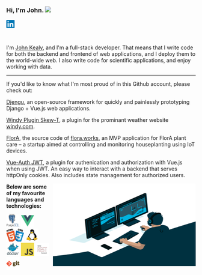 ### Hi, I'm John. <img src="https://media.giphy.com/media/hvRJCLFzcasrR4ia7z/giphy.gif" width="25px">

<a target="_blank" href="https://www.linkedin.com/in/johnckealy/">
  <img align="left" alt="John Kealy | Linkedin" width="22px" src="https://github.com/johnckealy/johnckealy/blob/0e1a809b010e5b01a0647469c115a7b9906285fe/images/linkedin.svg" />
</a>

<br />
<br />
<br />

I'm [John Kealy](https://johnkealy.com/), and I'm a full-stack developer. That means that I write code
for both the backend and frontend of web applications, and I deploy them to the world-wide web. I also
write code for scientific applications, and enjoy working with data.

<hr/>

If you'd like to know what I'm most proud of in this Github account, please
check out:

  [Djengu](https://github.com/johnckealy/djengu), an open-source framework for quickly and painlessly prototyping Django + Vue.js web applications.

  [Windy Plugin Skew-T](https://github.com/johnckealy/windy-plugin-skewt), a plugin for the prominant weather website [windy.com](https://windy.com).

  [FlorA](https://github.com/johnckealy/flora), the source code of [flora.works](https://flora.works), an MVP application for FlorA plant care – a startup aimed at controlling and monitoring houseplanting using IoT devices.

  [Vue-Auth JWT](https://github.com/johnckealy/vue-auth-jwt), a plugin for authenication and authorization with Vue.js when using JWT. An easy way to interact with a backend that serves httpOnly cookies. Also includes state management for authorized users.


  <img align="right" alt="GIF" src="https://github.com/johnckealy/johnckealy/blob/0e1a809b010e5b01a0647469c115a7b9906285fe/images/coder.gif?raw=true" width="380" height="220" />


**Below are some of my favourite languages and technologies:**  

<code><img height="35" src="https://github.com/johnckealy/johnckealy/blob/0e1a809b010e5b01a0647469c115a7b9906285fe/images/postgresql.png"></code>
<code><img height="35" src="https://github.com/johnckealy/johnckealy/blob/0e1a809b010e5b01a0647469c115a7b9906285fe/images/vue.png"></code>
<code><img height="35" src="https://github.com/johnckealy/johnckealy/blob/0e1a809b010e5b01a0647469c115a7b9906285fe/images/Html_css.jpg"></code>
<code><img height="35" src="https://github.com/johnckealy/johnckealy/blob/0e1a809b010e5b01a0647469c115a7b9906285fe/images/Linux.png"></code>
<code><img height="35" src="https://github.com/johnckealy/johnckealy/blob/0e1a809b010e5b01a0647469c115a7b9906285fe/images/Docker.png"></code>
<code><img height="35" src="https://github.com/johnckealy/johnckealy/blob/0e1a809b010e5b01a0647469c115a7b9906285fe/images/javascript.png"></code>
<code><img height="35" src="https://github.com/johnckealy/johnckealy/blob/0e1a809b010e5b01a0647469c115a7b9906285fe/images/drf.png"></code>
<code><img height="35" src="https://github.com/johnckealy/johnckealy/blob/0e1a809b010e5b01a0647469c115a7b9906285fe/images/git.png"></code>
